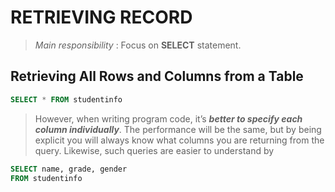 # RETRIEVING RECORD 
> _Main responsibility_ : Focus on **SELECT** statement.

## Retrieving All Rows and Columns from a Table
```sql
SELECT * FROM studentinfo
```
> However, when writing program code, it’s _**better to specify each column individually**_. The performance will be the same, but by being explicit you will always know what columns you are returning from the query. Likewise, such queries are easier to understand by

```sql
SELECT name, grade, gender
FROM studentinfo
```
<!--stackedit_data:
eyJoaXN0b3J5IjpbLTIwNTI0NDA1NzUsLTExNTEyMDk4MTZdfQ
==
-->